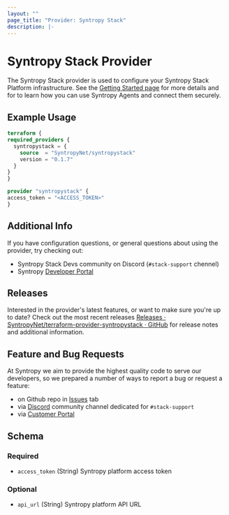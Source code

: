 ```yaml
---
layout: ""
page_title: "Provider: Syntropy Stack"
description: |-
---
```


# Syntropy Stack Provider

The Syntropy Stack provider is used to configure your Syntropy Stack Platform infrastructure. See the [Getting Started page](https://docs.syntropystack.com/docs/getting-started) for more details and for to learn how you can use Syntropy Agents and connect them securely.

## Example Usage

  ```terraform
terraform {
  required_providers {
    syntropystack = {
      source  = "SyntropyNet/syntropystack"
      version = "0.1.7"
    }
  }
}

provider "syntropystack" {
  access_token = "<ACCESS_TOKEN>"
}
```

## Additional Info

If you have configuration questions, or general questions about using the provider, try checking out:
- Syntropy Stack Devs community on Discord (`#stack-support` chennel)
- Syntropy [Developer Portal](https://docs.syntropystack.com/)

## Releases
Interested in the provider's latest features, or want to make sure you're up to date? Check out the most recent releases [Releases · SyntropyNet/terraform-provider-syntropystack · GitHub](https://github.com/SyntropyNet/terraform-provider-syntropystack/releases)  for release notes and additional information.

## Feature and Bug Requests
At Syntropy we aim to provide the highest quality code to serve our developers, so we prepared a number of ways to report a bug or request a feature:
- on Github repo in [Issues](https://github.com/SyntropyNet/terraform-provider-syntropystack/issues) tab
- via [Discord](https://discord.gg/UYDyHwk5gN) community channel dedicated for `#stack-support` 
- via [Customer Portal](https://syntropy.atlassian.net/servicedesk/customer/portals)

 <!-- schema generated by tfplugindocs -->
## Schema

### Required

- `access_token` (String) Syntropy platform access token

### Optional

- `api_url` (String) Syntropy platform API URL

